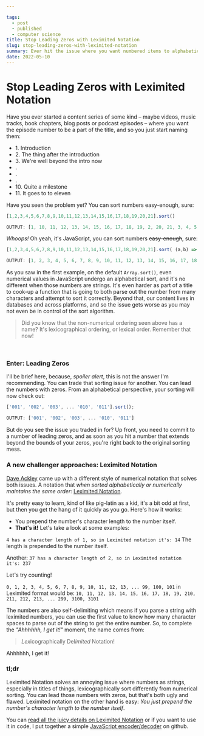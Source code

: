 ```yaml
---

tags: 
  - post
  - published
  - computer science
title: Stop Leading Zeros with Leximited Notation
slug: stop-leading-zeros-with-leximited-notation
summary: Ever hit the issue where you want numbered items to alphabetically order themselves numerically, so you lead them with zeros, which works until you have more digits than zeros. Leximited notation solves this issue, and then some!
date: 2022-05-10
---
```



# Stop Leading Zeros with Leximited Notation

Have you ever started a content series of some kind – maybe videos, music tracks, book chapters, blog posts or podcast episodes – where you want the episode number to be a part of the title, and so you just start naming them:

- &#8203;1. Introduction
- &#8203;2. The thing after the introduction
- &#8203;3. We're well beyond the intro now
- .
- .
- .
- &#8203;10. Quite a milestone
- &#8203;11. It goes to to eleven

Have you seen the problem yet? You can sort numbers easy-enough, sure:

```js
[1,2,3,4,5,6,7,8,9,10,11,12,13,14,15,16,17,18,19,20,21].sort()

OUTPUT: [1, 10, 11, 12, 13, 14, 15, 16, 17, 18, 19, 2, 20, 21, 3, 4, 5, 6, 7, 8, 9]
```

*Whoops!* Oh yeah, it's JavaScript, you can sort numbers ~~easy-enough~~, sure:
```js
[1,2,3,4,5,6,7,8,9,10,11,12,13,14,15,16,17,18,19,20,21].sort( (a,b) => a - b )

OUTPUT: [1, 2, 3, 4, 5, 6, 7, 8, 9, 10, 11, 12, 13, 14, 15, 16, 17, 18, 19, 20, 21]
```

As you saw in the first example, on the default `Array.sort()`, even numerical values in JavaScript undergo an alphabetical sort, and it's no different when those numbers are strings. It's even harder as part of a title to cook-up a function that is going to both parse out the number from many characters and attempt to sort it correctly. Beyond that, our content lives in databases and across platforms, and so the issue gets worse as you may not even be in control of the sort algorithm.

> Did you know that the non-numerical ordering seen above has a name? It's lexicographical ordering, or lexical order. Remember that now!

<br>

### Enter: Leading Zeros

I'll be brief here, because, *spoiler alert*, this is not the answer I'm recommending. You can trade that sorting issue for another. You can lead the numbers with zeros. From an alphabetical perspective, your sorting will now check out:

```js
['001', '002', '003', ... '010', '011'].sort();

OUTPUT: ['001', '002', '003', ... '010', '011']
```

But do you see the issue you traded in for? Up front, you need to commit to a number of leading zeros, and as soon as you hit a number that extends beyond the bounds of your zeros, you're right back to the original sorting mess.


### A new challenger approaches: Leximited Notation

[Dave Ackley](https://twitter.com/livcomp) came up with a different style of numerical notation that solves both issues. A notation that *when sorted alphabetically or numerically maintains the same order*: [Leximited Notation](https://github.com/elenasa/ULAM/wiki/Appendix-D%3A-Leximited-Format).

It's pretty easy to learn, kind of like pig-latin as a kid, it's a bit odd at first, but then you get the hang of it quickly as you go. Here's how it works:

- You prepend the number's character length to the number itself.
- **That's it!** Let's take a look at some examples:

`4 has a character length of 1, so in Leximited notation it's: 14` The length is prepended to the number itself.

Another: `37 has a character length of 2, so in Leximited notation it's: 237`

Let's try counting!

`0, 1, 2, 3, 4, 5, 6, 7, 8, 9, 10, 11, 12, 13, ... 99, 100, 101` in Leximited format would be: `10, 11, 12, 13, 14, 15, 16, 17, 18, 19, 210, 211, 212, 213, ... 299, 3100, 3101`

The numbers are also self-delimiting which means if you parse a string with leximited numbers, you can use the first value to know how many character spaces to parse out of the string to get the entire number. So, to complete the *"Ahhhhhh, I get it!"* moment, the name comes from:

> *Lex*icographically Del*imited* Notation!

Ahhhhhh, I get it!

### tl;dr

Leximited Notation solves an annoying issue where numbers as strings, especially in titles of things, lexicographically sort differently from numerical sorting. You can lead those numbers with zeros, but that's both ugly and flawed. Leximited notation on the other hand is easy: *You just prepend the number's character length to the number itself*.

You can [read all the juicy details on Leximited Notation](https://github.com/elenasa/ULAM/wiki/Appendix-D%3A-Leximited-Format) or if you want to use it in code, I put together a simple [JavaScript encoder/decoder](https://github.com/walpolea/leximitedjs) on github.
